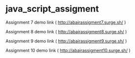 # java_script_assigment
 
Assignment 7 demo link ( http://abairassigment7.surge.sh/ )

Assignment 8 demo link ( http://abairassigment8.surge.sh/ )

Assignment 9 demo link ( http://abairassigment9.surge.sh/ )

Assignment 10 demo link ( http://abairassigment10.surge.sh/ )
